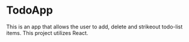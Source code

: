 # TodoApp
This is an app that allows the user to add, delete and strikeout todo-list items. This project utilizes React. 

